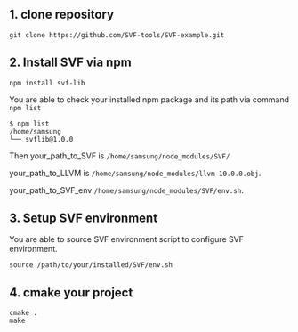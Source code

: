 ## 1. clone repository
```
git clone https://github.com/SVF-tools/SVF-example.git
```

## 2. Install SVF via npm
```
npm install svf-lib
```

You are able to check your installed npm package and its path via command `npm list`
```
$ npm list
/home/samsung
└── svflib@1.0.0
```
Then your_path_to_SVF is `/home/samsung/node_modules/SVF/`

your_path_to_LLVM is `/home/samsung/node_modules/llvm-10.0.0.obj`.

your_path_to_SVF_env `/home/samsung/node_modules/SVF/env.sh`.

## 3. Setup SVF environment
You are able to source SVF environment script to configure SVF environment. 
```
source /path/to/your/installed/SVF/env.sh
```
## 4. cmake your project 
```
cmake .
make
```